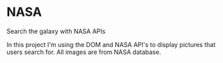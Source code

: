 # NASA
Search the galaxy with NASA APIs

In this project I'm using the DOM and NASA API's to display pictures that users search for.  All images are from NASA database.
